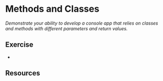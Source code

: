 # Methods and Classes

_Demonstrate your ability to develop a console app that relies on classes and methods with different parameters and return values._

## Exercise

<ul>
    <li></li>
    <!-- <li>Say hello to all companies in our Console Application</li>
    <ul>
      <li>For each company, write <code>Hello</code> and the name of the company to the console. Use <u>String Interpolation</u>.</li>
      <li>Now, add a rating to the company. Use the <code>Random()</code> class to generate a rating between 1 and 10 for each company and add it to the console output.</li>
      <li>(optional) calculate the average of all ratings. The company with the best average wins a prize: the average rating amount multiplied by 100. Write this number to the console as currency in Danish krones.</li>
    </ul>
    <li>Add NuGet package <code>Humanizer</code> as a dependency.</li>
    <ul>
      <li>"Humanize" the StrobboHeadline and StrobboSummary and write it to the console.</li>
      <li>Use the <code>Humanizer</code> package to write the company rating as words to the console.</li>
    </ul>
    <li>Remove the <code>Humanizer</code> dependency directly from the project file.</li> -->
</ul>

## Resources
<!-- 
- https://learn.microsoft.com/en-us/dotnet/csharp/language-reference/tokens/interpolated
- https://learn.microsoft.com/en-us/dotnet/api/system.random?view=net-8.0
- https://learn.microsoft.com/en-us/dotnet/api/system.linq.enumerable.average?view=net-8.0
- https://learn.microsoft.com/en-us/dotnet/api/system.decimal.tostring?view=net-8.0
- https://learn.microsoft.com/en-us/dotnet/standard/base-types/standard-numeric-format-strings#CFormatString
- https://github.com/Humanizr/Humanizer -->
